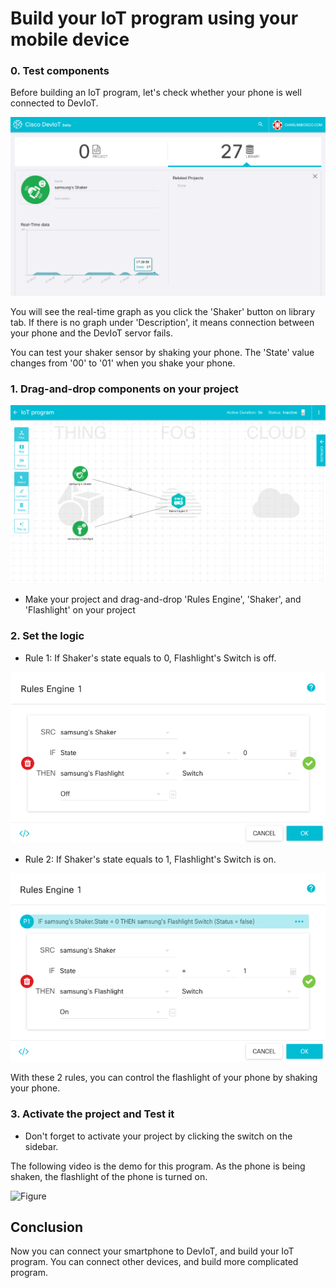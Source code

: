 # Build your IoT program using your mobile device

### 0. Test components

Before building an IoT program, let's check whether your phone is well connected to DevIoT. 

![Figure](assets/images/4-1-graph.png)

You will see the real-time graph as you click the 'Shaker' button on library tab. If there is no graph under 'Description', it means connection between your phone and the DevIoT servor fails.

You can test your shaker sensor by shaking your phone. The 'State' value changes from '00' to '01' when you shake your phone.

### 1. Drag-and-drop components on your project

![Figure](assets/images/4-2-project.png)
- Make your project and drag-and-drop 'Rules Engine', 'Shaker', and 'Flashlight' on your project

### 2. Set the logic
- Rule 1: If Shaker's state equals to 0, Flashlight's Switch is off.

![Figure](assets/images/4-3-rule1.png)

- Rule 2: If Shaker's state equals to 1, Flashlight's Switch is on.

![Figure](assets/images/4-4-rule2.png)

With these 2 rules, you can control the flashlight of your phone by shaking your phone.

### 3. Activate the project and Test it
- Don't forget to activate your project by clicking the switch on the sidebar.

The following video is the demo for this program. As the phone is being shaken, the flashlight of the phone is turned on.

![Figure](assets/images/4-5-demo.gif)

## Conclusion
Now you can connect your smartphone to DevIoT, and build your IoT program. You can connect other devices, and build more complicated program.